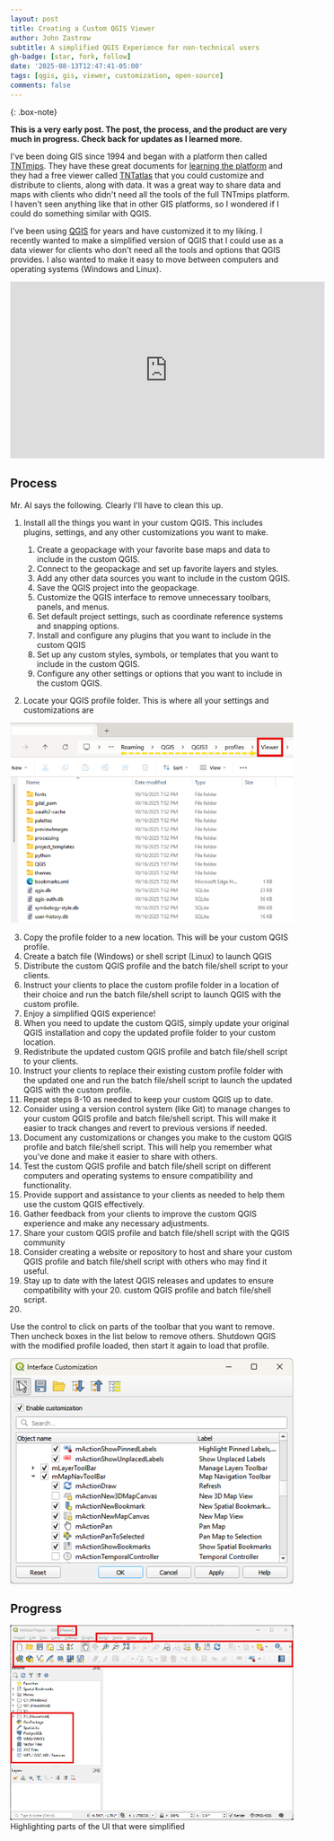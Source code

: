 ```yaml
---
layout: post
title: Creating a Custom QGIS Viewer
author: John Zastrow
subtitle: A simplified QGIS Experience for non-technical users
gh-badge: [star, fork, follow]
date: '2025-08-13T12:47:41-05:00'
tags: [qgis, gis, viewer, customization, open-source]
comments: false
---
```


{: .box-note}


**This is a very early post. The post, the process, and the product are very much in progress. Check back for updates as I learned more.**

I've been doing GIS since 1994 and began with a platform then called [TNTmips](https://www.microimages.com/documentation/FeatureSummaries/index.htm). They have these great documents for [learning the platform](https://www.microimages.com/documentation/html/Categories/Terrain%20Analysis%20and%20Operations.htm) and they had a free viewer called [TNTatlas](https://www.microimages.com/documentation/Tutorials/tntatlx.pdf) that you could customize and distribute to clients, along with data. It was a great way to share data and maps with clients who didn't need all the tools of the full TNTmips platform. I haven't seen anything like that in other GIS platforms, so I wondered if I could do something similar with QGIS.

I've been using [QGIS](https://qgis.org) for years and have customized it to my liking. I recently wanted to make a simplified version of QGIS that I could use as a data viewer for clients who don't need all the tools and options that QGIS provides. I also wanted to make it easy to move between computers and operating systems (Windows and Linux).

<iframe width="560" height="315" src="https://www.youtube-nocookie.com/embed/i6L84WMVka4?si=ds7lJqJ6ZdYIyosl" title="YouTube video player" frameborder="0" allow="accelerometer; autoplay; clipboard-write; encrypted-media; gyroscope; picture-in-picture; web-share" referrerpolicy="strict-origin-when-cross-origin" allowfullscreen></iframe>

## Process

Mr. AI says the following. Clearly I'll have to clean this up.

1. Install all the things you want in your custom QGIS. This includes plugins, settings, and any other customizations you want to make.
   1. Create a geopackage with your favorite base maps and data to include in the custom QGIS.
   2. Connect to the geopackage and set up favorite layers and styles.
   3. Add any other data sources you want to include in the custom QGIS.
   4. Save the QGIS project into the geopackage.
   5. Customize the QGIS interface to remove unnecessary toolbars, panels, and menus.
   6. Set default project settings, such as coordinate reference systems and snapping options.
   7. Install and configure any plugins that you want to include in the custom QGIS
   8. Set up any custom styles, symbols, or templates that you want to include in the custom QGIS.
   9. Configure any other settings or options that you want to include in the custom QGIS.
   
2. Locate your QGIS profile folder. This is where all your settings and customizations are

[![Example](https://raw.githubusercontent.com/johnzastrow/johnzastrow.github.io/master/_posts/img/ViewerProfilesDirectory.png)](https://raw.githubusercontent.com/johnzastrow/johnzastrow.github.io/master/_posts/img/ViewerProfilesDirectory.png)

3. Copy the profile folder to a new location. This will be your custom QGIS profile.
4. Create a batch file (Windows) or shell script (Linux) to launch QGIS
5. Distribute the custom QGIS profile and the batch file/shell script to your clients.
6. Instruct your clients to place the custom profile folder in a location of their choice and run the batch file/shell script to launch QGIS with the custom profile.
7. Enjoy a simplified QGIS experience!
8. When you need to update the custom QGIS, simply update your original QGIS installation and copy the updated profile folder to your custom location.
9.  Redistribute the updated custom QGIS profile and batch file/shell script to your clients.
10. Instruct your clients to replace their existing custom profile folder with the updated one and run the batch file/shell script to launch the updated QGIS with the custom profile.
11. Repeat steps 8-10 as needed to keep your custom QGIS up to date.
12. Consider using a version control system (like Git) to manage changes to your custom QGIS profile and batch file/shell script. This will make it easier to track changes and revert to previous versions if needed.
13. Document any customizations or changes you make to the custom QGIS profile and batch file/shell script. This will help you remember what you've done and make it easier to share with others.
14. Test the custom QGIS profile and batch file/shell script on different computers and operating systems to ensure compatibility and functionality.
15. Provide support and assistance to your clients as needed to help them use the custom QGIS effectively.
16. Gather feedback from your clients to improve the custom QGIS experience and make any necessary adjustments.
17. Share your custom QGIS profile and batch file/shell script with the QGIS community
18. Consider creating a website or repository to host and share your custom QGIS profile and batch file/shell script with others who may find it useful.
19. Stay up to date with the latest QGIS releases and updates to ensure compatibility with your 20. custom QGIS profile and batch file/shell script.
21. 

Use the control to click on parts of the toolbar that you want to remove. Then uncheck boxes in the list below to remove others. Shutdown QGIS with the modified profile loaded, then start it again to load that profile.

[![Example](https://raw.githubusercontent.com/johnzastrow/johnzastrow.github.io/master/_posts/img/qgis_interface_customization_dialog.png)](https://raw.githubusercontent.com/johnzastrow/johnzastrow.github.io/master/_posts/img/qgis_interface_customization_dialog.png)

## Progress

[![Example](https://raw.githubusercontent.com/johnzastrow/johnzastrow.github.io/master/_posts/img/qgis_viewer_profile.png)](https://raw.githubusercontent.com/johnzastrow/johnzastrow.github.io/master/_posts/img/qgis_viewer_profile.png)
Highlighting parts of the UI that were simplified